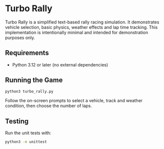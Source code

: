 # Turbo Rally

Turbo Rally is a simplified text-based rally racing simulation.
It demonstrates vehicle selection, basic physics, weather effects
and lap time tracking. This implementation is intentionally minimal
and intended for demonstration purposes only.

## Requirements
- Python 3.12 or later (no external dependencies)

## Running the Game
```bash
python3 turbo_rally.py
```
Follow the on-screen prompts to select a vehicle, track and weather
condition, then choose the number of laps.

## Testing
Run the unit tests with:
```bash
python3 -m unittest
```

